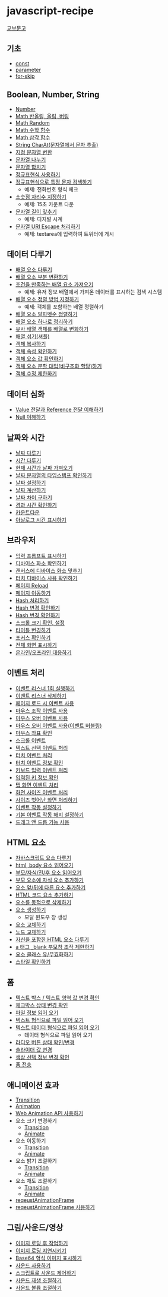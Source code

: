 # javascript-recipe

[교보문고](http://www.kyobobook.co.kr/product/detailViewKor.laf?mallGb=KOR&ejkGb=KOR&barcode=9791190665414)

## 기초

- [const](https://thegicode.github.io/javascript-recipe/basic/variable-const.html)
- [parameter](https://thegicode.github.io/javascript-recipe/basic/function-parameter.html)
- [for-skip](https://thegicode.github.io/javascript-recipe/basic/for-skip.html)

## Boolean, Number, String

- [Number](https://thegicode.github.io/javascript-recipe/number.html)
- [Math 반올림, 올림, 버림](https://thegicode.github.io/javascript-recipe/math-rounding.html)
- [Math Random](https://thegicode.github.io/javascript-recipe/math-random.html)
- [Math 수학 함수](https://thegicode.github.io/javascript-recipe/math-maths.html)
- [Math 삼각 함수](https://thegicode.github.io/javascript-recipe/math-trigonometric.html)
- [String CharAt(문자열에서 문자 추출)](https://thegicode.github.io/javascript-recipe/string-charat.html)
- [지정 문자열 변환](https://thegicode.github.io/javascript-recipe/string-replace.html)
- [문자열 나누기](https://thegicode.github.io/javascript-recipe/string-split.html)
- [문자열 합치기](https://thegicode.github.io/javascript-recipe/string-combine.html)
- [정규표현식 사용하기](https://thegicode.github.io/javascript-recipe/regular.html)
- [정규표현식으로 특정 문자 검색하기](https://thegicode.github.io/javascript-recipe/regular-test.html)
  - 예제: 전화번호 형식 체크
- [소숫점 자리수 지정하기](https://thegicode.github.io/javascript-recipe/number-decimalPoint.html)
  - 예제: 15초 카운트 다운
- [문자열 길이 맞추기](https://thegicode.github.io/javascript-recipe/string-pad.html)
  - 예제: 디지털 시계
- [문자열 URI Escape 처리하기](https://thegicode.github.io/javascript-recipe/encodeURI.html)
  - 예제: textarea에 입력하여 트위터에 게시

## 데이터 다루기

- [배열 요소 다루기](https://thegicode.github.io/javascript-recipe/array-forEach.html)
- [배열 요소 부분 변환하기](https://thegicode.github.io/javascript-recipe/array-splice.html)
- [조건을 만족하는 배열 요소 가져오기](https://thegicode.github.io/javascript-recipe/array-find.html)
  - 예제: 유저 정보 배열에서 가져온 데이터를 표시하는 검색 시스템
- [배열 요소 정렬 방법 지정하기](https://thegicode.github.io/javascript-recipe/array-sort.html)
  - 예제: 객체를 포함하는 배열 정렬하기
- [배열 요소 알파벳순 정렬하기](https://thegicode.github.io/javascript-recipe/array-sortString.html)
- [배열 요소 하나로 정리하기](https://thegicode.github.io/javascript-recipe/array-reduce.html)
- [유사 배열 객체를 배열로 변화하기](https://thegicode.github.io/javascript-recipe/array-arrayLike.html)
- [배열 섞기(셔플)](https://thegicode.github.io/javascript-recipe/array-shuffle.html)
- [객체 복사하기](https://thegicode.github.io/javascript-recipe/object-copy.html)
- [객체 속성 확인하기](https://thegicode.github.io/javascript-recipe/object-property.html)
- [객체 요소 값 확인하기](https://thegicode.github.io/javascript-recipe/object-entries.html)
- [객체 요소 분할 대입(비구조화 할당)하기](https://thegicode.github.io/javascript-recipe/object-destructuring.html)
- [객체 수정 제한하기](https://thegicode.github.io/javascript-recipe/object-freeze.html)

## 데이터 심화

- [Value 전달과 Reference 전달 이해하기](https://thegicode.github.io/javascript-recipe/primitive-vs-reference.html)
- [Null 이해하기](https://thegicode.github.io/javascript-recipe/null.html)

## 날짜와 시간

- [날짜 다루기](https://thegicode.github.io/javascript-recipe/date-date.html)
- [시간 다루기](https://thegicode.github.io/javascript-recipe/date-time.html)
- [현재 시간과 날짜 가져오기](https://thegicode.github.io/javascript-recipe/date-locale.html)
- [날짜 문자열의 타임스탬프 확인하기](https://thegicode.github.io/javascript-recipe/date-parse.html)
- [날짜 설정하기](https://thegicode.github.io/javascript-recipe/date-set.html)
- [날짜 계산하기](https://thegicode.github.io/javascript-recipe/date-calculate.html)
- [날짜 차이 구하기](https://thegicode.github.io/javascript-recipe/date-diff.html)
- [경과 시간 확인하기](https://thegicode.github.io/javascript-recipe/date-elapsed.html)
- [카운트다운](https://thegicode.github.io/javascript-recipe/date-countdown.html)
- [아날로그 시간 표시하기](https://thegicode.github.io/javascript-recipe/date-analog-clock.html)

## 브라우저

- [입력 프롬프트 표시하기](https://thegicode.github.io/javascript-recipe/browser/prompt.html)
- [디바이스 화소 확인하기](https://thegicode.github.io/javascript-recipe/browser/device-pixel-ratio.html)
- [캔버스에 디바이스 화소 맞추기](https://thegicode.github.io/javascript-recipe/browser/canvas-radio.html)
- [터치 디바이스 사용 확인하기](https://thegicode.github.io/javascript-recipe/browser/touch-device.html)
- [페이지 Reload](https://thegicode.github.io/javascript-recipe/browser/location-reload.html)
- [페이지 이동하기](https://thegicode.github.io/javascript-recipe/browser/history.html)
- [Hash 처리하기](https://thegicode.github.io/javascript-recipe/browser/location-hash.html)
- [Hash 변경 확인하기](https://thegicode.github.io/javascript-recipe/browser/hashchange.html)
- [Hash 변경 확인하기](https://thegicode.github.io/javascript-recipe/browser/hashchange.html)
- [스크롤 크기 확인, 설정](https://thegicode.github.io/javascript-recipe/browser/scroll.html)
- [타이틀 변경하기](https://thegicode.github.io/javascript-recipe/browser/title-change.html)
- [포커스 확인하기](https://thegicode.github.io/javascript-recipe/browser/focus.html)
- [전체 화면 표시하기](https://thegicode.github.io/javascript-recipe/browser/full-screen.html)
- [온라인/오프라인 대응하기](https://thegicode.github.io/javascript-recipe/browser/online.html)


## 이벤트 처리

- [이벤트 리스너 1회 실행하기](https://thegicode.github.io/javascript-recipe/event-listener-once.html)
- [이벤트 리스너 삭제하기](https://thegicode.github.io/javascript-recipe/event-listener-remove.html)
- [페이지 로드 시 이벤트 사용](https://thegicode.github.io/javascript-recipe/event-load.html)
- [마우스 조작 이벤트 사용](https://thegicode.github.io/javascript-recipe/event-mouse.html)
- [마우스 오버 이벤트 사용](https://thegicode.github.io/javascript-recipe/event-mouse-over.html)
- [마우스 오버 이벤트 사용(이벤트 버블링)](https://thegicode.github.io/javascript-recipe/event-mouse-over2.html)
- [마우스 좌표 확인](https://thegicode.github.io/javascript-recipe/event-mouse-location.html)
- [스크롤 이벤트](https://thegicode.github.io/javascript-recipe/event-scroll.html)
- [텍스트 선택 이벤트 처리](https://thegicode.github.io/javascript-recipe/text-select-event.html)
- [터치 이벤트 처리](https://thegicode.github.io/javascript-recipe/touch.html)
- [터치 이벤트 정보 확인](https://thegicode.github.io/javascript-recipe/touch-changed.html)
- [키보드 입력 이벤트 처리](https://thegicode.github.io/javascript-recipe/keyboard-event.html)
- [입력된 키 정보 확인](https://thegicode.github.io/javascript-recipe/key.html)
- [탭 화면 이벤트 처리](https://thegicode.github.io/javascript-recipe/tab-event.html)
- [화면 사이즈 이벤트 처리](https://thegicode.github.io/javascript-recipe/event-resize.html)
- [사이즈 벗어난 화면 처리하기](https://thegicode.github.io/javascript-recipe/match-media.html)
- [이벤트 작동 설정하기](https://thegicode.github.io/javascript-recipe/dispatch-event.html)
- [기본 이벤트 작동 해지 설정하기](https://thegicode.github.io/javascript-recipe/event-prevent.html)
- [드래그 앤 드롭 기능 사용](https://thegicode.github.io/javascript-recipe/drag-drop.html)

## HTML 요소
- [자바스크립트 요소 다루기](https://thegicode.github.io/javascript-recipe/html/node.html)
- [html, body 요소 읽어오기](https://thegicode.github.io/javascript-recipe/html/document.html)
- [부모/자식/전/후 요소 읽어오기](https://thegicode.github.io/javascript-recipe/html/get-node.html)
- [부모 요소에 자식 요소 추가하기](https://thegicode.github.io/javascript-recipe/html/append-child.html)
- [요소 앞/뒤에 다른 요소 추가하기](https://thegicode.github.io/javascript-recipe/html/insert.html)
- [HTML 코드 요소 추가하기](https://thegicode.github.io/javascript-recipe/html/insert-adjacent.html)
- [요소를 동적으로 삭제하기](https://thegicode.github.io/javascript-recipe/html/remove.html)
- [요소 생성하기](https://thegicode.github.io/javascript-recipe/html/create-element.html)
  - 모달 윈도우 창 생성
- [요소 교체하기](https://thegicode.github.io/javascript-recipe/html/replace-child.html)
- [노드 교체하기](https://thegicode.github.io/javascript-recipe/html/replace-with.html)
- [자신을 포함한 HTML 요소 다루기](https://thegicode.github.io/javascript-recipe/html/outer-html.html)
- [a 태그 _blank 부모창 조작 제한하기](https://thegicode.github.io/javascript-recipe/html/noopener.html)
- [요소 클래스 유/무효화하기](https://thegicode.github.io/javascript-recipe/html/classlist-toggle.html)
- [스타일 확인하기](https://thegicode.github.io/javascript-recipe/html/get-computed-style.html)


## 폼

- [텍스트 박스 / 텍스트 영역 값 변경 확인](https://thegicode.github.io/javascript-recipe/form/form-event-input.html)
- [체크박스 상태 변경 확인](https://thegicode.github.io/javascript-recipe/form/form-checkbox.html)
- [파일 정보 읽어 오기](https://thegicode.github.io/javascript-recipe/form/form-file.html)
- [텍스트 형식으로 파일 읽어 오기](https://thegicode.github.io/javascript-recipe/form/form-file-readastext.html)
- [텍스트 데이터 형식으로 파일 읽어 오기](https://thegicode.github.io/javascript-recipe/form/form-file-readasdataurl.html)
  - 데이터 형식으로 파일 읽어 오기
- [라디오 버튼 상태 확인/변경](https://thegicode.github.io/javascript-recipe/form/form-radio.html)
- [슬라이더 값 변경](https://thegicode.github.io/javascript-recipe/form/form-slider.html)
- [색상 선택 정보 변경 확인](https://thegicode.github.io/javascript-recipe/form/form-color.html)
- [폼 전송](https://thegicode.github.io/javascript-recipe/form/form-submit.html)


## 애니메이션 효과
- [Transition](https://thegicode.github.io/javascript-recipe/animation/transition.html)
- [Animation](https://thegicode.github.io/javascript-recipe/animation/animation.html)
- [Web Animation API 사용하기](https://thegicode.github.io/javascript-recipe/animation/animate.html)
- 요소 크기 변경하기
  - [Transition](https://thegicode.github.io/javascript-recipe/animation/transition-scale.html)
  - [Animate](https://thegicode.github.io/javascript-recipe/animation/animate-scale.html)
- 요소 이동하기
  - [Transition](https://thegicode.github.io/javascript-recipe/animation/transition-move.html)
  - [Animate](https://thegicode.github.io/javascript-recipe/animation/animate-ㅡmove.html)
- 요소 밝기 조절하기
  - [Transition](https://thegicode.github.io/javascript-recipe/animation/transition-bright.html)
  - [Animate](https://thegicode.github.io/javascript-recipe/animation/animate-bright.html)
- 요소 채도 조절하기
  - [Transition](https://thegicode.github.io/javascript-recipe/animation/transition-grayscale.html)
  - [Animate](https://thegicode.github.io/javascript-recipe/animation/animate-grayscale.html)
- [reqeustAnimationFrame](https://thegicode.github.io/javascript-recipe/animation/request-animation-frame.html)
- [reqeustAnimationFrame 사용하기](https://thegicode.github.io/javascript-recipe/animation/request-animation-frame-2.html)


## 그림/사운드/영상
- [이미지 로딩 후 작업하기](https://thegicode.github.io/javascript-recipe/media/img-onload.html)
- [이미지 로딩 지연시키기](https://thegicode.github.io/javascript-recipe/media/img-delay.html)
- [Base64 형식 이미지 표시하기](https://thegicode.github.io/javascript-recipe/media/img-base64.html)
- [사운드 사용하기](https://thegicode.github.io/javascript-recipe/media/sound.html)
- [스크립트로 사운드 제어하기](https://thegicode.github.io/javascript-recipe/media/sound-js.html)
- [사운드 재생 조절하기](https://thegicode.github.io/javascript-recipe/media/sound-time.html)
- [사운드 볼륨 조절하기](https://thegicode.github.io/javascript-recipe/media/sound-volume.html)
